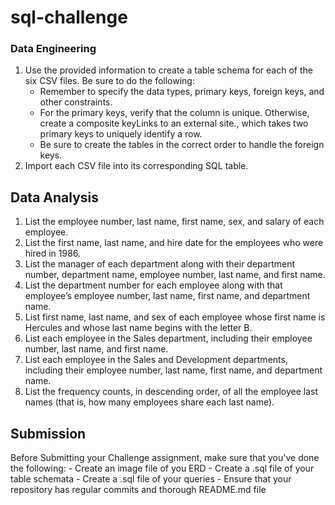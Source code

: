 # sql-challenge

### Data Engineering 
1. Use the provided information to create a table schema for each of the six CSV files. Be sure to do the following:
    - Remember to specify the data types, primary keys, foreign keys, and other constraints.
    - For the primary keys, verify that the column is unique. Otherwise, create a composite keyLinks to an  external site., which takes two primary keys to uniquely identify a row.
    - Be sure to create the tables in the correct order to handle the foreign keys.
2. Import each CSV file into its corresponding SQL table.

## Data Analysis
1.  List the employee number, last name, first name, sex, and salary of each employee.
2.  List the first name, last name, and hire date for the employees who were hired in 1986.
3.  List the manager of each department along with their department number, department name, employee number, last name, and first name.
4.  List the department number for each employee along with that employee’s employee number, last name, first name, and department name.
5.  List first name, last name, and sex of each employee whose first name is Hercules and whose last name begins with the letter B.
6.  List each employee in the Sales department, including their employee number, last name, and first name.
7.  List each employee in the Sales and Development departments, including their employee number, last name, first name, and department name.
8.  List the frequency counts, in descending order, of all the employee last names (that is, how many       employees share each last name).

## Submission
Before Submitting your Challenge assignment, make sure that you've done the following:
    -   Create an image file of you ERD
    -   Create a .sql file of your table schemata
    -   Create a .sql file of your queries
    -   Ensure that your repository has regular commits and thorough README.md file








